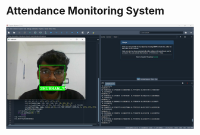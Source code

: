 # Attendance Monitoring System

<img title="a title" alt="Alt text" src="/op/attendance monitoring.jpg">